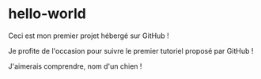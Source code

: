 # hello-world
Ceci est mon premier projet hébergé sur GitHub !

Je profite de l'occasion pour suivre le premier tutoriel proposé par GitHub !

J'aimerais comprendre, nom d'un chien !
